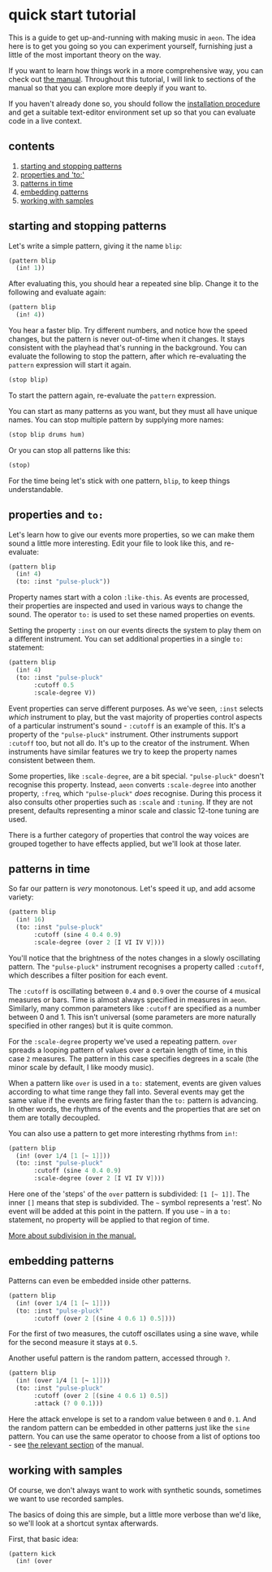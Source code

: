 
[//]: # (When editing this please use a max column length of 70!)

# quick start tutorial
This is a guide to get up-and-running with making music in `aeon`. The
idea here is to get you going so you can experiment yourself,
furnishing just a little of the most important theory on the way.

If you want to learn how things work in a more comprehensive way, you
can check out [the manual](manual.md). Throughout this tutorial, I
will link to sections of the manual so that you can explore more
deeply if you want to.

If you haven't already done so, you should follow the [installation
procedure](../README.md) and get a suitable text-editor environment
set up so that you can evaluate code in a live context.

## contents
1. [starting and stopping patterns](#starting-and-stopping-patterns)
2. [properties and 'to:'](#properties-and-to)
3. [patterns in time](#patterns-in-time)
4. [embedding patterns](#embedding-patterns)
5. [working with samples](#working-with-samples)

## starting and stopping patterns
Let's write a simple pattern, giving it the name `blip`:

```scheme
(pattern blip
  (in! 1))
```

After evaluating this, you should hear a repeated sine blip. Change it
to the following and evaluate again:

```scheme
(pattern blip
  (in! 4))
```

You hear a faster blip. Try different numbers, and notice how the
speed changes, but the pattern is never out-of-time when it
changes. It stays consistent with the playhead that's running in the
background. You can evaluate the following to stop the pattern, after
which re-evaluating the `pattern` expression will start it again.

```scheme
(stop blip)
```

To start the pattern again, re-evaluate the `pattern` expression.

You can start as many patterns as you want, but they must all have
unique names. You can stop multiple pattern by supplying more names:

```scheme
(stop blip drums hum)
```

Or you can stop all patterns like this:

```scheme
(stop)
```

For the time being let's stick with one pattern, `blip`, to keep
things understandable.

## properties and `to:`
Let's learn how to give our events more properties, so we can make
them sound a little more interesting. Edit your file to look like
this, and re-evaluate:

```scheme
(pattern blip
  (in! 4)
  (to: :inst "pulse-pluck"))
```

Property names start with a colon `:like-this`. As events are
processed, their properties are inspected and used in various ways to
change the sound.  The operator `to:` is used to set these named
properties on events.

Setting the property `:inst` on our events directs the system to play
them on a different instrument. You can set additional properties in a
single `to:` statement:

```scheme
(pattern blip
  (in! 4)
  (to: :inst "pulse-pluck"
       :cutoff 0.5
       :scale-degree V))
```

Event properties can serve different purposes. As we've seen, `:inst`
selects _which_ instrument to play, but the vast majority of
properties control aspects of a particular instrument's sound -
`:cutoff` is an example of this. It's a property of the
`"pulse-pluck"` instrument. Other instruments support `:cutoff` too,
but not all do. It's up to the creator of the instrument. When
instruments have similar features we try to keep the property names
consistent between them.

Some properties, like `:scale-degree`, are a bit
special. `"pulse-pluck"` doesn't recognise this property. Instead,
`aeon` converts `:scale-degree` into another property, `:freq`, which
`"pulse-pluck"` _does_ recognise. During this process it also consults
other properties such as `:scale` and `:tuning`. If they are not
present, defaults representing a minor scale and classic 12-tone
tuning are used.

There is a further category of properties that control the way voices
are grouped together to have effects applied, but we'll look at those
later.

## patterns in time
So far our pattern is _very_ monotonous. Let's speed it up, and add
acsome variety:

```scheme
(pattern blip
  (in! 16)
  (to: :inst "pulse-pluck"
       :cutoff (sine 4 0.4 0.9)
       :scale-degree (over 2 [I VI IV V])))
```

You'll notice that the brightness of the notes changes in a slowly
oscillating pattern. The `"pulse-pluck"` instrument recognises a
property called `:cutoff`, which describes a filter position for each
event.

The `:cutoff` is oscillating between `0.4` and `0.9` over the course
of `4` musical measures or bars. Time is almost always specified in
measures in `aeon`. Similarly, many common parameters like `:cutoff`
are specified as a number between 0 and 1. This isn't universal (some
parameters are more naturally specified in other ranges) but it is
quite common.

For the `:scale-degree` property we've used a repeating pattern.
`over` spreads a looping pattern of values over a certain length
of time, in this case `2` measures. The pattern in this case specifies
degrees in a scale (the minor scale by default, I like moody music).

When a pattern like `over` is used in a `to:` statement, events are
given values according to what time range they fall into. Several
events may get the same value if the events are firing faster than the
`to:` pattern is advancing. In other words, the rhythms of the events
and the properties that are set on them are totally decoupled.

You can also use a pattern to get more interesting rhythms from `in!`:

```scheme
(pattern blip
  (in! (over 1/4 [1 [~ 1]]))
  (to: :inst "pulse-pluck"
       :cutoff (sine 4 0.4 0.9)
       :scale-degree (over 2 [I VI IV V])))
```

Here one of the 'steps' of the `over` pattern is subdivided: `[1 [~
1]]`.  The inner `[]` means that step is subdivided. The `~` symbol
represents a 'rest'. No event will be added at this point in the
pattern. If you use `~` in a `to:` statement, no property will be
applied to that region of time.

[More about subdivision in the manual.](manual.md#subdivision)

## embedding patterns
Patterns can even be embedded inside other patterns.

```scheme
(pattern blip
  (in! (over 1/4 [1 [~ 1]]))
  (to: :inst "pulse-pluck"
       :cutoff (over 2 [(sine 4 0.6 1) 0.5])))
```

For the first of two measures, the cutoff oscillates using a sine
wave, while for the second measure it stays at `0.5`.

Another useful pattern is the random pattern, accessed through `?`.

```scheme
(pattern blip
  (in! (over 1/4 [1 [~ 1]]))
  (to: :inst "pulse-pluck"
       :cutoff (over 2 [(sine 4 0.6 1) 0.5])
       :attack (? 0 0.1)))
```

Here the attack envelope is set to a random value between `0` and
`0.1`. And the random pattern can be embedded in other patterns just
like the `sine` pattern. You can use the same operator to choose from
a list of options too - see [the relevant section](manual.md#random)
of the manual.

## working with samples
Of course, we don't always want to work with synthetic sounds,
sometimes we want to use recorded samples. 

The basics of doing this are simple, but a little more verbose than
we'd like, so we'll look at a shortcut syntax afterwards.

First, that basic idea:

```scheme
(pattern kick
  (in! (over 
```
